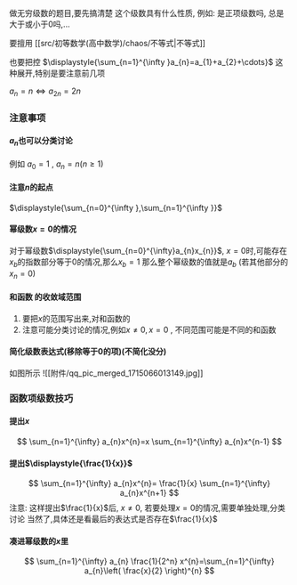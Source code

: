 
做无穷级数的题目,要先搞清楚 这个级数具有什么性质, 例如: 是正项级数吗, 总是大于或小于0吗,...

要擅用 [[src/初等数学(高中数学)/chaos/不等式|不等式]]

也要把控 $\displaystyle{\sum_{n=1}^{\infty }a_{n}=a_{1}+a_{2}+\cdots}$ 这种展开,特别是要注意前几项

$a_{n}=n\Longleftrightarrow a_{2n}=2n$

### 注意事项
#### $a_{n}$也可以分类讨论
例如 $a_{0}=1$ , $a_{n}=n(n\geq 1)$

#### 注意$n$的起点
$\displaystyle{\sum_{n=0}^{\infty },\sum_{n=1}^{\infty }}$
#### 幂级数$x=0$的情况
对于幂级数$\displaystyle{\sum_{n=0}^{\infty}a_{n}x_{n}}$, $x=0$时,可能存在$x_b$的指数部分等于$0$的情况,那么$x_b=1$
那么整个幂级数的值就是$a_{b}$ (若其他部分的$x_{n}=0$)

#### 和函数 的收敛域范围
1. 要把$x$的范围写出来,对和函数的
2. 注意可能分类讨论的情况,例如$x\neq 0,x=0$ , 不同范围可能是不同的和函数

#### 简化级数表达式(移除等于0的项)(不简化没分)
如图所示
![[附件/qq_pic_merged_1715066013149.jpg]]

### 函数项级数技巧
#### 提出$x$
$$
\sum_{n=1}^{\infty} a_{n}x^{n}=x \sum_{n=1}^{\infty} a_{n}x^{n-1}
$$
#### 提出$\displaystyle{\frac{1}{x}}$
$$
\sum_{n=1}^{\infty} a_{n}x^{n}= \frac{1}{x} \sum_{n=1}^{\infty} a_{n}x^{n+1}
$$
注意: 这样提出$\frac{1}{x}$后, $x\neq 0$, 若要处理$x=0$的情况,需要单独处理,分类讨论
当然了,具体还是看最后的表达式是否存在$\frac{1}{x}$

#### 凑进幂级数的$x$里
$$
\sum_{n=1}^{\infty} a_{n} \frac{1}{2^n} x^{n}=\sum_{n=1}^{\infty} a_{n}\left( \frac{x}{2} \right)^{n}
$$




